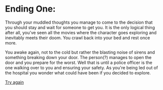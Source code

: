 # Ending One: 

Through your muddled thoughts you manage to come to the decision that you should stay and wait for someone to get you. It is the only logical thing after all, you've seen all the movies where the character goes exploring and inevitably meets their doom. You crawl back into your bed and rest once more. 

You awake again, not to the cold but rather the blasting noise of sirens and something breaking down your door. The person(?) manages to open the door and you prepare for the worst. Well that is until a police officer is the one walking over to you and ensuring your safety. As you're being led out of the hospital you wonder what could have been if you decided to explore. 

[Try again](../home.md)